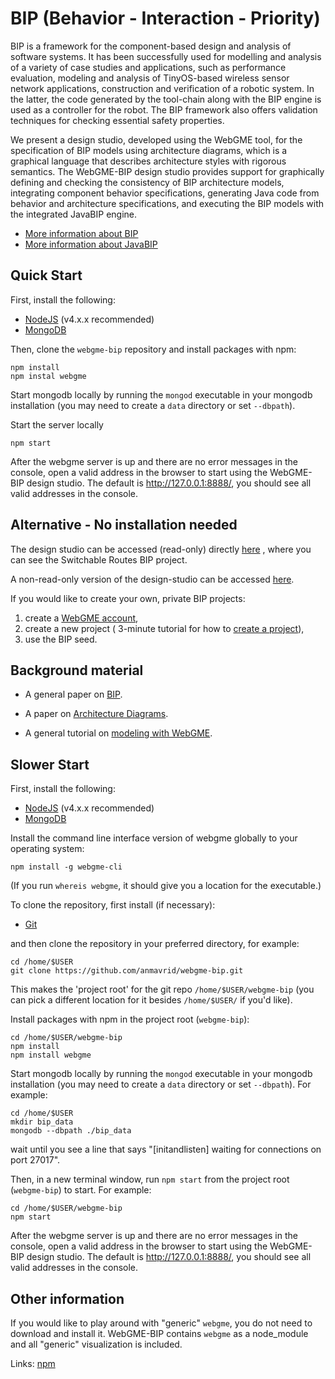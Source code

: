 # BIP (Behavior - Interaction - Priority)

BIP is a framework for the component-based design and analysis of software systems. It has been successfully used for modelling and analysis of a variety of case studies and applications, such as performance evaluation, modeling and analysis of TinyOS-based wireless sensor network applications, construction and verification of a robotic system. In the latter, the code generated by the tool-chain along with the BIP engine is used as a controller for the robot. The BIP framework also offers validation techniques for checking essential safety properties.

We present a design studio, developed using the WebGME tool, for the specification of BIP models using architecture diagrams, which is a graphical language that describes architecture styles with rigorous semantics. The WebGME-BIP design studio provides support for graphically defining and checking the consistency of BIP architecture models, integrating component behavior specifications, generating Java code from behavior and architecture specifications, and executing the BIP models with the integrated JavaBIP engine. 

* [More information about BIP](http://www-verimag.imag.fr/Rigorous-Design-of-Component-Based.html)
* [More information about JavaBIP](http://onlinelibrary.wiley.com/doi/10.1002/spe.2495/abstract)


## Quick Start
First, install the following:
- [NodeJS](https://nodejs.org/en/) (v4.x.x recommended)
- [MongoDB](https://www.mongodb.com/)

Then, clone the `webgme-bip` repository and install packages with npm:
```
npm install
npm instal webgme
```
Start mongodb locally by running the `mongod` executable in your mongodb installation (you may need to create a `data` directory or set `--dbpath`).

Start the server locally
```
npm start
```
After the webgme server is up and there are no error messages in the console, open a valid address in the browser to start using the WebGME-BIP design studio. The default is http://127.0.0.1:8888/, you should see all valid addresses in the console.

## Alternative - No installation needed
The design studio can be accessed (read-only) directly [here](https://editor.webgme.org/?project=anastasia%2BBIP&node=%2Ff%2Ft)
, where you can see the Switchable Routes BIP project.

A non-read-only version of the design-studio can be accessed [here](https://editor.webgme.org/?project=demo%2BBIP_test&branch=master&node=%2Ff%2Ft&visualizer=BIPEditor&tab=0&layout=DefaultLayout).

If you would like to create your own, private BIP projects:
1. create a [WebGME account](WebGMEhttp://webgme.org/),
2. create a new project ( 3-minute tutorial for how to [create a project](http://www.youtube.com/watch?v=xR0rmcVFcgY&feature=youtu.be)),
3. use the BIP seed.

## Background material
* A general paper on [BIP](https://infoscience.epfl.ch/record/170496/files/ieee-software.pdf).

* A paper on [Architecture Diagrams](https://arxiv.org/pdf/1608.03324.pdf).

* A general tutorial on [modeling with WebGME](http://www.youtube.com/watch?v=YKi_256Vy_0&list=PLhvSjgKmeyjhp4_hnf-xPdCgES56dnMJb&index=3).

## Slower Start
First, install the following:
- [NodeJS](https://nodejs.org/en/download/) (v4.x.x recommended)
- [MongoDB](https://www.mongodb.com/download-center#production)

Install the command line interface version of webgme globally to your operating system:
```
npm install -g webgme-cli
```
(If you run `whereis webgme`, it should give you a location for the executable.)

To clone the repository, first install (if necessary):
- [Git](https://git-scm.com/downloads)

and then clone the repository in your preferred directory, for example:
```
cd /home/$USER
git clone https://github.com/anmavrid/webgme-bip.git
```
This makes the 'project root' for the git repo `/home/$USER/webgme-bip` (you can pick a different location for it besides `/home/$USER/` if you'd like).

Install packages with npm in the project root (`webgme-bip`):
```
cd /home/$USER/webgme-bip
npm install
npm install webgme
```
Start mongodb locally by running the `mongod` executable in your mongodb installation (you may need to create a `data` directory or set `--dbpath`). For example:
```
cd /home/$USER
mkdir bip_data
mongodb --dbpath ./bip_data
```
wait until you see a line that says "[initandlisten] waiting for connections on port 27017".

Then, in a new terminal window, run `npm start` from the project root (`webgme-bip`) to start. For example:
```
cd /home/$USER/webgme-bip
npm start
```

After the webgme server is up and there are no error messages in the console, open a valid address in the browser to start using the WebGME-BIP design studio. The default is http://127.0.0.1:8888/, you should see all valid addresses in the console.

## Other information

If you would like to play around with "generic" `webgme`, you do not need to download and install it. WebGME-BIP contains `webgme` as a node_module and all "generic" visualization is included.

Links: [npm](https://www.npmjs.com/package/webgme-bip)
